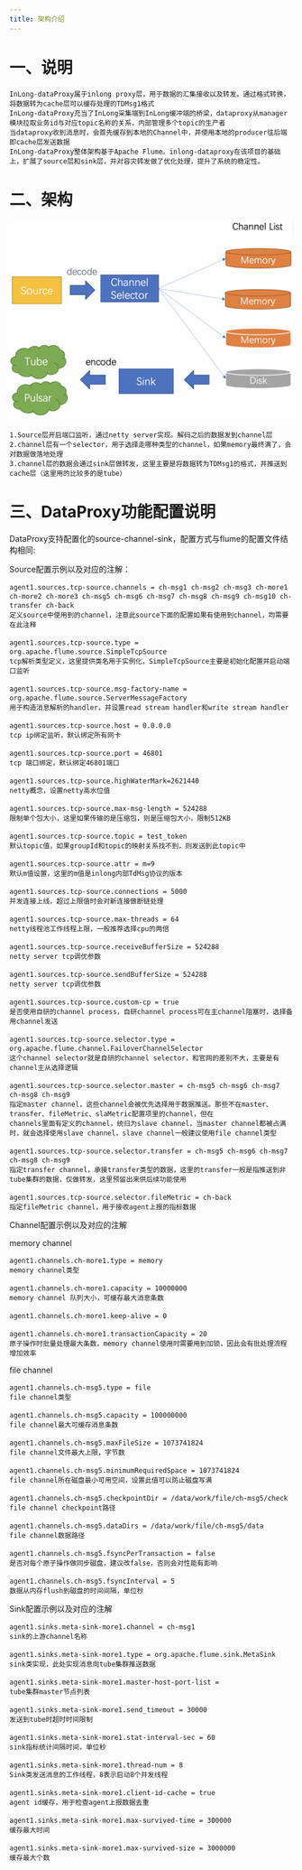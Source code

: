 ```yaml
---
title: 架构介绍
---
```

# 一、说明

	InLong-dataProxy属于inlong proxy层，用于数据的汇集接收以及转发。通过格式转换，将数据转为cache层可以缓存处理的TDMsg1格式
    InLong-dataProxy充当了InLong采集端到InLong缓冲端的桥梁，dataproxy从manager模块拉取业务id与对应topic名称的关系，内部管理多个topic的生产者
	当dataproxy收到消息时，会首先缓存到本地的Channel中，并使用本地的producer往后端即cache层发送数据
    InLong-dataProxy整体架构基于Apache Flume。inlong-dataproxy在该项目的基础上，扩展了source层和sink层，并对容灾转发做了优化处理，提升了系统的稳定性。
    
    
# 二、架构

![](img/architecture.png)

 	1.Source层开启端口监听，通过netty server实现。解码之后的数据发到channel层
 	2.channel层有一个selector，用于选择走哪种类型的channel，如果memory最终满了，会对数据做落地处理
 	3.channel层的数据会通过sink层做转发，这里主要是将数据转为TDMsg1的格式，并推送到cache层（这里用的比较多的是tube）


# 三、DataProxy功能配置说明

DataProxy支持配置化的source-channel-sink，配置方式与flume的配置文件结构相同:

Source配置示例以及对应的注解：

    agent1.sources.tcp-source.channels = ch-msg1 ch-msg2 ch-msg3 ch-more1 ch-more2 ch-more3 ch-msg5 ch-msg6 ch-msg7 ch-msg8 ch-msg9 ch-msg10 ch-transfer ch-back
    定义source中使用到的channel，注意此source下面的配置如果有使用到channel，均需要在此注释

    agent1.sources.tcp-source.type = org.apache.flume.source.SimpleTcpSource
    tcp解析类型定义，这里提供类名用于实例化，SimpleTcpSource主要是初始化配置并启动端口监听

    agent1.sources.tcp-source.msg-factory-name = org.apache.flume.source.ServerMessageFactory
    用于构造消息解析的handler，并设置read stream handler和write stream handler

    agent1.sources.tcp-source.host = 0.0.0.0    
    tcp ip绑定监听，默认绑定所有网卡

    agent1.sources.tcp-source.port = 46801
    tcp 端口绑定，默认绑定46801端口

    agent1.sources.tcp-source.highWaterMark=2621440 
    netty概念，设置netty高水位值

    agent1.sources.tcp-source.max-msg-length = 524288
    限制单个包大小，这里如果传输的是压缩包，则是压缩包大小，限制512KB

    agent1.sources.tcp-source.topic = test_token
    默认topic值，如果groupId和topic的映射关系找不到，则发送到此topic中

    agent1.sources.tcp-source.attr = m=9
    默认m值设置，这里的m值是inlong内部TdMsg协议的版本

    agent1.sources.tcp-source.connections = 5000
    并发连接上线，超过上限值时会对新连接做断链处理

    agent1.sources.tcp-source.max-threads = 64
    netty线程池工作线程上限，一般推荐选择cpu的两倍

    agent1.sources.tcp-source.receiveBufferSize = 524288
    netty server tcp调优参数

    agent1.sources.tcp-source.sendBufferSize = 524288
    netty server tcp调优参数

    agent1.sources.tcp-source.custom-cp = true
    是否使用自研的channel process，自研channel process可在主channel阻塞时，选择备用channel发送

    agent1.sources.tcp-source.selector.type = org.apache.flume.channel.FailoverChannelSelector
    这个channel selector就是自研的channel selector，和官网的差别不大，主要是有channel主从选择逻辑

    agent1.sources.tcp-source.selector.master = ch-msg5 ch-msg6 ch-msg7 ch-msg8 ch-msg9
    指定master channel，这些channel会被优先选择用于数据推送。那些不在master、transfer、fileMetric、slaMetric配置项里的channel，但在
    channels里面有定义的channel，统归为slave channel，当master channel都被占满时，就会选择使用slave channel，slave channel一般建议使用file channel类型

    agent1.sources.tcp-source.selector.transfer = ch-msg5 ch-msg6 ch-msg7 ch-msg8 ch-msg9
    指定transfer channel，承接transfer类型的数据，这里的transfer一般是指推送到非tube集群的数据，仅做转发，这里预留出来供后续功能使用

    agent1.sources.tcp-source.selector.fileMetric = ch-back
    指定fileMetric channel，用于接收agent上报的指标数据

Channel配置示例以及对应的注解

memory channel

    agent1.channels.ch-more1.type = memory
    memory channel类型

    agent1.channels.ch-more1.capacity = 10000000
    memory channel 队列大小，可缓存最大消息条数

    agent1.channels.ch-more1.keep-alive = 0
    
    agent1.channels.ch-more1.transactionCapacity = 20
    原子操作时批量处理最大条数，memory channel使用时需要用到加锁，因此会有批处理流程增加效率

file channel

    agent1.channels.ch-msg5.type = file
    file channel类型

    agent1.channels.ch-msg5.capacity = 100000000
    file channel最大可缓存消息条数

    agent1.channels.ch-msg5.maxFileSize = 1073741824
    file channel文件最大上限，字节数

    agent1.channels.ch-msg5.minimumRequiredSpace = 1073741824
    file channel所在磁盘最小可用空间，设置此值可以防止磁盘写满

    agent1.channels.ch-msg5.checkpointDir = /data/work/file/ch-msg5/check
    file channel checkpoint路径

    agent1.channels.ch-msg5.dataDirs = /data/work/file/ch-msg5/data
    file channel数据路径

    agent1.channels.ch-msg5.fsyncPerTransaction = false
    是否对每个原子操作做同步磁盘，建议改false，否则会对性能有影响

    agent1.channels.ch-msg5.fsyncInterval = 5
    数据从内存flush到磁盘的时间间隔，单位秒

Sink配置示例以及对应的注解

    agent1.sinks.meta-sink-more1.channel = ch-msg1
    sink的上游channel名称

    agent1.sinks.meta-sink-more1.type = org.apache.flume.sink.MetaSink
    sink类实现，此处实现消息向tube集群推送数据

    agent1.sinks.meta-sink-more1.master-host-port-list = 
    tube集群master节点列表

    agent1.sinks.meta-sink-more1.send_timeout = 30000
    发送到tube时超时时间限制

    agent1.sinks.meta-sink-more1.stat-interval-sec = 60
    sink指标统计间隔时间，单位秒

    agent1.sinks.meta-sink-more1.thread-num = 8
    Sink类发送消息的工作线程，8表示启动8个并发线程

    agent1.sinks.meta-sink-more1.client-id-cache = true
    agent id缓存，用于检查agent上报数据去重

    agent1.sinks.meta-sink-more1.max-survived-time = 300000
    缓存最大时间
    
    agent1.sinks.meta-sink-more1.max-survived-size = 3000000
    缓存最大个数
